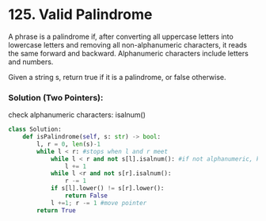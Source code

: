 # 125. Valid Palindrome
A phrase is a palindrome if, after converting all uppercase letters into lowercase letters and removing all non-alphanumeric characters, it reads the same forward and backward. Alphanumeric characters include letters and numbers.

Given a string s, return true if it is a palindrome, or false otherwise.

### Solution (Two Pointers):
check alphanumeric characters: isalnum()

```Python
class Solution:
    def isPalindrome(self, s: str) -> bool:
        l, r = 0, len(s)-1
        while l < r: #stops when l and r meet
            while l < r and not s[l].isalnum(): #if not alphanumeric, keep moving the pointer
                l += 1
            while l <r and not s[r].isalnum():
                r -= 1
            if s[l].lower() != s[r].lower():
                return False
            l +=1; r -= 1 #move pointer
        return True

